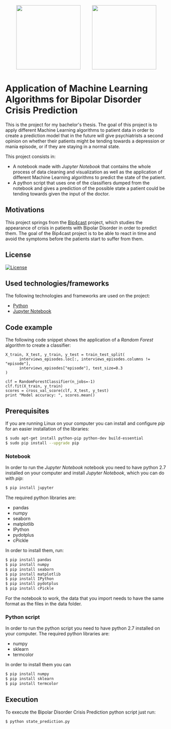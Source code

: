 <p align="center">
  <img src="http://adlr.org/wp-content/uploads/2014/07/logo_ucm.png"
  height="200"/>&nbsp;&nbsp;&nbsp;&nbsp;&nbsp;&nbsp;&nbsp;&nbsp;
<img src="http://informatica.ucm.es/data/cont/media/www/pag-78821/escudofdigrande.png"
  height="200"/>
  </p>

# Application of Machine Learning Algorithms for Bipolar Disorder Crisis Prediction
This is the project for my bachelor's thesis. The goal of this project is to apply different Machine Learning algorithms to patient data in order to create a prediction model that in the future will give psychiatrists a second opinion on whether their patients might be tending towards a depression or mania episode, or if they are staying in a normal state.

This project consists in:
  * A notebook made with *Jupyter Notebook* that contains the whole process of data cleaning and visualization as well as the application of different Machine Learning algorithms to predict the state of the patient.
  * A python script that uses one of the classifiers dumped from the notebook and gives a prediction of the possible state a patient could be tending towards given the input of the doctor.

## Motivations

This project springs from the [Bip4cast](https://bip4cast.org/) project, which studies the appearance of crisis in patients with Bipolar Disorder in order to predict them. The goal of the Bip4cast project is to be able to react in time and avoid the symptoms before the patients start to suffer from them.

## License
[![License](https://img.shields.io/badge/License-Apache%202.0-blue.svg)](https://opensource.org/licenses/Apache-2.0)

## Used technologies/frameworks

The following technologies and frameworks are used on the project:
- [Python](https://www.python.org/)
- [Jupyter Notebook](http://jupyter.org/)

## Code example

The following code snippet shows the application of a *Random Forest* algorithm to create a classifier:

```
X_train, X_test, y_train, y_test = train_test_split(
      interviews_episodes.loc[:, interviews_episodes.columns != "episode"], 
      interviews_episodes["episode"], test_size=0.3
)
                                              
clf = RandomForestClassifier(n_jobs=-1)
clf.fit(X_train, y_train)
scores = cross_val_score(clf, X_test, y_test)
print "Model accuracy: ", scores.mean()
```

## Prerequisites

If you are running Linux on your computer you can install and configure *pip* for an easier installation of the libraries:

```sh
$ sudo apt-get install python-pip python-dev build-essential
$ sudo pip install --upgrade pip
```

### Notebook

In order to run the *Jupyter Notebook* notebook you need to have python 2.7 installed on your computer and install *Jupyter Notebook*, which you can do with *pip*:
```sh
$ pip install jupyter
```

The required python libraries are:
* pandas
* numpy
* seaborn
* matplotlib
* IPython
* pydotplus
* cPickle

In order to install them, run:
```sh
$ pip install pandas
$ pip install numpy
$ pip install seaborn
$ pip install matplotlib
$ pip install IPython
$ pip install pydotplus
$ pip install cPickle
```

For the notebook to work, the data that you import needs to have the same format as the files in the data folder.

### Python script

In order to run the python script you need to have python 2.7 installed on your computer. The required python libraries are:
* numpy
* sklearn
* termcolor

In order to install them you can 
```sh
$ pip install numpy
$ pip install sklearn
$ pip install termcolor
```

## Execution

To execute the Bipolar Disorder Crisis Prediction python script just run:
```sh
$ python state_prediction.py
```
